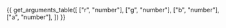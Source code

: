 {{ get_arguments_table([
    ["r", "number"],
    ["g", "number"],
    ["b", "number"],
    ["a", "number"],
]) }}
